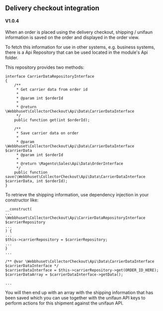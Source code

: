 ## Delivery checkout integration

#### V1.0.4

When an order is placed using the delivery checkout, shipping / unifaun information is saved on the order and displayed in the order view. 

To fetch this information for use in other systems, e.g. business systems, there is a Api Repository that can be used located in the module's Api folder.

This repository provides two methods:

```
interface CarrierDataRepositoryInterface
{
    /**
     * Get carrier data from order id
     *
     * @param int $orderId
     *
     * @return \Webbhuset\CollectorCheckout\Api\Data\CarrierDataInterface
     */
    public function get(int $orderId);

    /**
     * Save carrier data on order
     *
     * @param \Webbhuset\CollectorCheckout\Api\Data\CarrierDataInterface $carrierData
     * @param int $orderId
     *
     * @return \Magento\Sales\Api\Data\OrderInterface
     */
    public function save(\Webbhuset\CollectorCheckout\Api\Data\CarrierDataInterface $carrierData, int $orderId);
}
```

To retrieve the shipping information, use dependency injection in your constructor like:

```
__construct(
...
\Webbhuset\CollectorCheckout\Api\CarrierDataRepositoryInterface $carrierRepository
...
) {
...
$this->carrierRepository = $carrierRepository;
...
}
...

/** @var \Webbhuset\CollectorCheckout\Api\Data\CarrierDataInterface $carrierDataInterface */
$carrierDataInterface = $this->carrierRepository->get(ORDER_ID_HERE);
$carrierDataArray = $carrierDataInterface->getData();

...
```

You will then end up with an array with the shipping information that has been saved which you can use together with the unifaun API keys to perform actions for this shipment against the unifaun API.